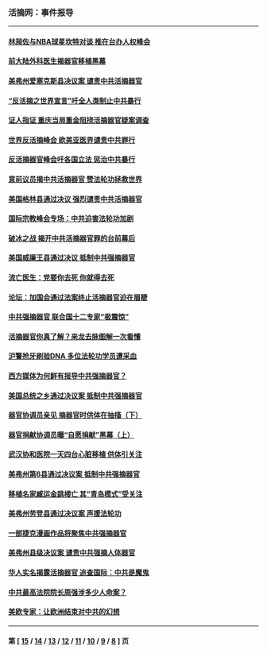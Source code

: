 ### 活摘网：事件报导
---
#### [林昶佐与NBA球星坎特对谈 推在台办人权峰会](../../pages/nf5877/n13414467.md?12100430) 
#### [前大陆外科医生揭器官移植黑幕](../../pages/nf5877/n13401416.md?12100430) 
#### [美弗州爱塞克斯县决议案 谴责中共活摘器官](../../pages/nf5877/n13320919.md?12100430) 
#### [“反活摘之世界宣言”吁全人类制止中共暴行](../../pages/nf5877/n13259730.md?12100430) 
#### [证人指证 重庆当局重金阻挠活摘器官疑案调查](../../pages/nf5877/n13259127.md?12100430) 
#### [世界反活摘峰会 欧美亚医界谴责中共罪行](../../pages/nf5877/n13253550.md?12100430) 
#### [反活摘器官峰会吁各国立法 惩治中共暴行](../../pages/nf5877/n13245052.md?12100430) 
#### [意前议员揭中共活摘器官 赞法轮功拯救世界](../../pages/nf5877/n13203445.md?12100430) 
#### [美国格林县通过决议 强烈谴责中共活摘器官](../../pages/nf5877/n13119367.md?12100430) 
#### [国际宗教峰会专场：中共迫害法轮功加剧](../../pages/nf5877/n13088279.md?12100430) 
#### [破冰之战 揭开中共活摘器官罪的台前幕后](../../pages/nf5877/n13082457.md?12100430) 
#### [美国威廉王县通过决议 抵制中共强摘器官](../../pages/nf5877/n13056521.md?12100430) 
#### [流亡医生：党要你去死 你就得去死](../../pages/nf5877/n13052835.md?12100430) 
#### [论坛：加国会通过法案终止活摘器官迫在眉睫](../../pages/nf5877/n13029839.md?12100430) 
#### [中共强摘器官 联合国十二专家“极震惊”](../../pages/nf5877/n13024313.md?12100430) 
#### [活摘器官你真了解？来龙去脉图解一次看懂](../../pages/nf5877/n13013820.md?12100430) 
#### [沪警抢牙刷验DNA 多位法轮功学员遭采血](../../pages/nf5877/n12969218.md?12100430) 
#### [西方媒体为何鲜有报导中共强摘器官？](../../pages/nf5877/n12932034.md?12100430) 
#### [美国总统之乡通过决议案 抵制中共强摘器官](../../pages/nf5877/n12908242.md?12100430) 
#### [器官协调员亲见 摘器官时供体在抽搐（下）](../../pages/nf5877/n12898622.md?12100430) 
#### [器官捐献协调员曝“自愿捐献”黑幕（上）](../../pages/nf5877/n12878830.md?12100430) 
#### [武汉协和医院一天四台心脏移植 供体引关注](../../pages/nf5877/n12863175.md?12100430) 
#### [美弗州第6县通过决议案 抵制中共强摘器官](../../pages/nf5877/n12805218.md?12100430) 
#### [移植名家臧运金跳楼亡 其“青岛模式”受关注](../../pages/nf5877/n12803746.md?12100430) 
#### [美弗州劳登县通过决议案 声援法轮功](../../pages/nf5877/n12785715.md?12100430) 
#### [一部捷克漫画作品将聚焦中共强摘器官](../../pages/nf5877/n12785954.md?12100430) 
#### [美弗州县级决议案 谴责中共强摘人体器官](../../pages/nf5877/n12721290.md?12100430) 
#### [华人实名揭露活摘器官 追查国际：中共是魔鬼](../../pages/nf5877/n12691724.md?12100430) 
#### [中共最高法院院长周强涉多少人命案？](../../pages/nf5877/n12678074.md?12100430) 
#### [美欧专家：让欧洲结束对中共的幻想](../../pages/nf5877/n12652921.md?12100430) 

---
#### 第 [ [15](./15.md?12100430) / [14](./14.md?12100430) / [13](./13.md?12100430) / [12](./12.md?12100430) / [11](./11.md?12100430) / [10](./10.md?12100430) / [9](./9.md?12100430) / [8](./8.md?12100430) ] 页
